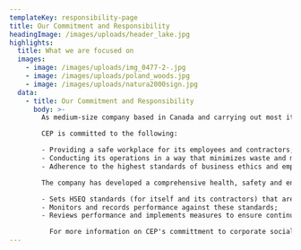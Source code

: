 ```yaml
---
templateKey: responsibility-page
title: Our Commitment and Responsibility
headingImage: /images/uploads/header_lake.jpg
highlights:
  title: What we are focused on
  images:
    - image: /images/uploads/img_0477-2-.jpg
    - image: /images/uploads/poland_woods.jpg
    - image: /images/uploads/natura2000sign.jpg
  data:
    - title: Our Commitment and Responsibility
      body: >-
        As medium-size company based in Canada and carrying out most its operations in Germany, our main concern and objective is to establish a sustainable relationship of trust with local and regional authorities, residents, and other interest groups while taking the needs of all stakeholders and the environment into account.

        CEP is committed to the following:

        - Providing a safe workplace for its employees and contractors;
        - Conducting its operations in a way that minimizes waste and minimizes impact on the environment;
        - Adherence to the highest standards of business ethics and employment practices.

        The company has developed a comprehensive health, safety and environment management system based on ISO/OHSAS standards. The company:

        - Sets HSEQ standards (for itself and its contractors) that are in line with best industry practice and compliant with all relevant legislation;
        - Monitors and records performance against these standards;
        - Reviews performance and implements measures to ensure continuous improvement.

          For more information on CEP's committment to corporate social responsibility, please click [here](https://www.cepetro.com/Verantwortung.html) (German).
---
```

